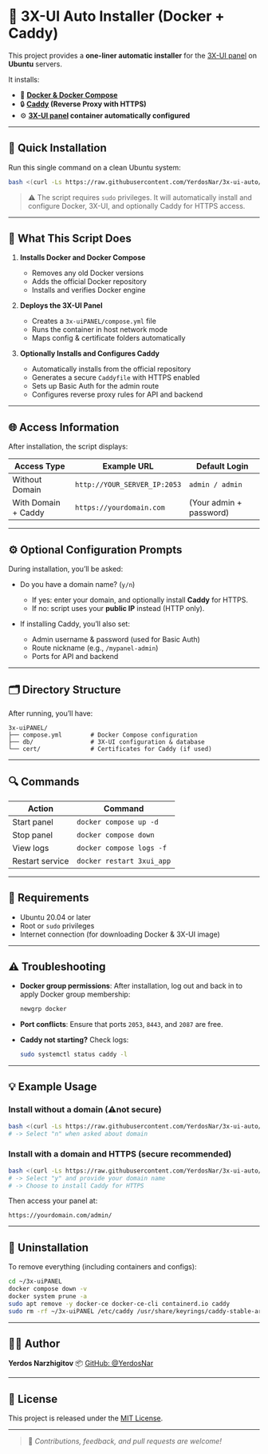 # 🧩 3X-UI Auto Installer (Docker + Caddy)

This project provides a **one-liner automatic installer** for the [3X-UI panel](https://github.com/mhsanaei/3x-ui) on **Ubuntu** servers.

It installs:
- 🐳 **[Docker & Docker Compose](https://docs.docker.com/engine/install/ubuntu/)**
- 🔒 **[Caddy](https://caddyserver.com/docs/) (Reverse Proxy with HTTPS)**
- ⚙️ **[3X-UI panel](https://github.com/MHSanaei/3x-ui) container automatically configured**

---

## 🚀 Quick Installation

Run this single command on a clean Ubuntu system:

```bash
bash <(curl -Ls https://raw.githubusercontent.com/YerdosNar/3x-ui-auto/master/one_liner.sh)
````

> ⚠️ The script requires `sudo` privileges.
> It will automatically install and configure Docker, 3X-UI, and optionally Caddy for HTTPS access.

---

## 🧠 What This Script Does

1. **Installs Docker and Docker Compose**

   * Removes any old Docker versions
   * Adds the official Docker repository
   * Installs and verifies Docker engine

2. **Deploys the 3X-UI Panel**

   * Creates a `3x-uiPANEL/compose.yml` file
   * Runs the container in host network mode
   * Maps config & certificate folders automatically

3. **Optionally Installs and Configures Caddy**

   * Automatically installs from the official repository
   * Generates a secure `Caddyfile` with HTTPS enabled
   * Sets up Basic Auth for the admin route
   * Configures reverse proxy rules for API and backend

---

## 🌐 Access Information

After installation, the script displays:

| Access Type         | Example URL                  | Default Login           |
| ------------------- | ---------------------------- | ----------------------- |
| Without Domain      | `http://YOUR_SERVER_IP:2053` | `admin / admin`         |
| With Domain + Caddy | `https://yourdomain.com`     | (Your admin + password) |

---

## ⚙️ Optional Configuration Prompts

During installation, you’ll be asked:

* Do you have a domain name? (`y/n`)

  * If yes: enter your domain, and optionally install **Caddy** for HTTPS.
  * If no: script uses your **public IP** instead (HTTP only).

* If installing Caddy, you’ll also set:

  * Admin username & password (used for Basic Auth)
  * Route nickname (e.g., `/mypanel-admin`)
  * Ports for API and backend

---

## 🗂️ Directory Structure

After running, you’ll have:

```
3x-uiPANEL/
├── compose.yml        # Docker Compose configuration
├── db/                # 3X-UI configuration & database
└── cert/              # Certificates for Caddy (if used)
```

---

## 🔍 Commands

| Action          | Command                   |
| --------------- | ------------------------- |
| Start panel     | `docker compose up -d`    |
| Stop panel      | `docker compose down`     |
| View logs       | `docker compose logs -f`  |
| Restart service | `docker restart 3xui_app` |

---

## 🧾 Requirements

* Ubuntu 20.04 or later
* Root or `sudo` privileges
* Internet connection (for downloading Docker & 3X-UI image)

---

## ⚠️ Troubleshooting

* **Docker group permissions**:
  After installation, log out and back in to apply Docker group membership:

  ```bash
  newgrp docker
  ```

* **Port conflicts**:
  Ensure that ports `2053`, `8443`, and `2087` are free.

* **Caddy not starting?**
  Check logs:

  ```bash
  sudo systemctl status caddy -l
  ```

---

## 💡 Example Usage

### Install without a domain (⚠️not secure)

```bash
bash <(curl -Ls https://raw.githubusercontent.com/YerdosNar/3x-ui-auto/master/one_liner.sh)
# -> Select "n" when asked about domain
```

### Install with a domain and HTTPS (secure recommended)

```bash
bash <(curl -Ls https://raw.githubusercontent.com/YerdosNar/3x-ui-auto/master/one_liner.sh)
# -> Select "y" and provide your domain name
# -> Choose to install Caddy for HTTPS
```

Then access your panel at:

```
https://yourdomain.com/admin/
```

---

## 🧰 Uninstallation

To remove everything (including containers and configs):

```bash
cd ~/3x-uiPANEL
docker compose down -v
docker system prune -a
sudo apt remove -y docker-ce docker-ce-cli containerd.io caddy
sudo rm -rf ~/3x-uiPANEL /etc/caddy /usr/share/keyrings/caddy-stable-archive-keyring.gpg
```

---

## 🧑‍💻 Author

**Yerdos Narzhigitov**
📦 [GitHub: @YerdosNar](https://github.com/YerdosNar)

---

## 🪪 License

This project is released under the [MIT License](LICENSE).

---

> 💬 *Contributions, feedback, and pull requests are welcome!*


